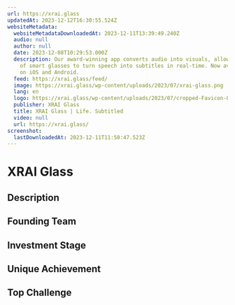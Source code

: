 ```yaml
---
url: https://xrai.glass
updatedAt: 2023-12-12T16:30:55.524Z
websiteMetadata:
  websiteMetadataDownloadedAt: 2023-12-11T13:39:49.240Z
  audio: null
  author: null
  date: 2023-12-08T10:29:53.000Z
  description: Our award-winning app converts audio into visuals, allowing a pair
    of smart glasses to turn speech into subtitles in real-time. Now available
    on iOS and Android.
  feed: https://xrai.glass/feed/
  image: https://xrai.glass/wp-content/uploads/2023/07/xrai-glass.png
  lang: en
  logo: https://xrai.glass/wp-content/uploads/2023/07/cropped-Favicon-01-270x270.png
  publisher: XRAI Glass
  title: XRAI Glass | Life. Subtitled
  video: null
  url: https://xrai.glass/
screenshot:
  lastDownloadedAt: 2023-12-11T11:50:47.523Z
---
```

# XRAI Glass
## Description
## Founding Team
## Investment Stage
## Unique Achievement
## Top Challenge
